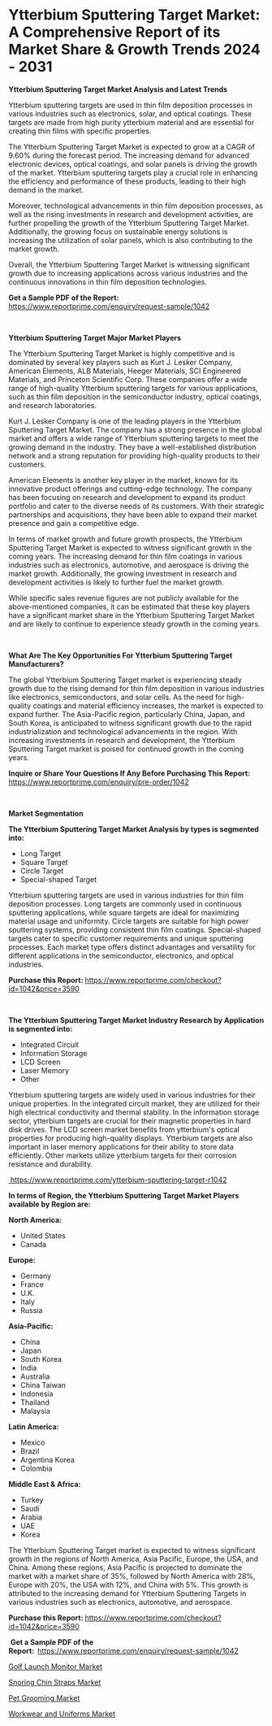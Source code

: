 <p><h1>Ytterbium Sputtering Target Market: A Comprehensive Report of its Market Share & Growth Trends 2024 - 2031</h1></p><p><strong>Ytterbium Sputtering Target Market Analysis and Latest Trends</strong></p>
<p><p>Ytterbium sputtering targets are used in thin film deposition processes in various industries such as electronics, solar, and optical coatings. These targets are made from high purity ytterbium material and are essential for creating thin films with specific properties.</p><p>The Ytterbium Sputtering Target Market is expected to grow at a CAGR of 9.60% during the forecast period. The increasing demand for advanced electronic devices, optical coatings, and solar panels is driving the growth of the market. Ytterbium sputtering targets play a crucial role in enhancing the efficiency and performance of these products, leading to their high demand in the market.</p><p>Moreover, technological advancements in thin film deposition processes, as well as the rising investments in research and development activities, are further propelling the growth of the Ytterbium Sputtering Target Market. Additionally, the growing focus on sustainable energy solutions is increasing the utilization of solar panels, which is also contributing to the market growth.</p><p>Overall, the Ytterbium Sputtering Target Market is witnessing significant growth due to increasing applications across various industries and the continuous innovations in thin film deposition technologies.</p></p>
<p><strong>Get a Sample PDF of the Report:&nbsp;</strong> <a href="https://www.reportprime.com/enquiry/request-sample/1042">https://www.reportprime.com/enquiry/request-sample/1042</a></p>
<p>&nbsp;</p>
<p><strong>Ytterbium Sputtering Target Major Market Players</strong></p>
<p><p>The Ytterbium Sputtering Target Market is highly competitive and is dominated by several key players such as Kurt J. Lesker Company, American Elements, ALB Materials, Heeger Materials, SCI Engineered Materials, and Princeton Scientific Corp. These companies offer a wide range of high-quality Ytterbium sputtering targets for various applications, such as thin film deposition in the semiconductor industry, optical coatings, and research laboratories.</p><p>Kurt J. Lesker Company is one of the leading players in the Ytterbium Sputtering Target Market. The company has a strong presence in the global market and offers a wide range of Ytterbium sputtering targets to meet the growing demand in the industry. They have a well-established distribution network and a strong reputation for providing high-quality products to their customers.</p><p>American Elements is another key player in the market, known for its innovative product offerings and cutting-edge technology. The company has been focusing on research and development to expand its product portfolio and cater to the diverse needs of its customers. With their strategic partnerships and acquisitions, they have been able to expand their market presence and gain a competitive edge.</p><p>In terms of market growth and future growth prospects, the Ytterbium Sputtering Target Market is expected to witness significant growth in the coming years. The increasing demand for thin film coatings in various industries such as electronics, automotive, and aerospace is driving the market growth. Additionally, the growing investment in research and development activities is likely to further fuel the market growth.</p><p>While specific sales revenue figures are not publicly available for the above-mentioned companies, it can be estimated that these key players have a significant market share in the Ytterbium Sputtering Target Market and are likely to continue to experience steady growth in the coming years.</p></p>
<p>&nbsp;</p>
<p><strong>What Are The Key Opportunities For Ytterbium Sputtering Target Manufacturers?</strong></p>
<p><p>The global Ytterbium Sputtering Target market is experiencing steady growth due to the rising demand for thin film deposition in various industries like electronics, semiconductors, and solar cells. As the need for high-quality coatings and material efficiency increases, the market is expected to expand further. The Asia-Pacific region, particularly China, Japan, and South Korea, is anticipated to witness significant growth due to the rapid industrialization and technological advancements in the region. With increasing investments in research and development, the Ytterbium Sputtering Target market is poised for continued growth in the coming years.</p></p>
<p><strong>Inquire or Share Your Questions If Any Before Purchasing This Report:</strong> <a href="https://www.reportprime.com/enquiry/pre-order/1042">https://www.reportprime.com/enquiry/pre-order/1042</a></p>
<p>&nbsp;</p>
<p><strong>Market Segmentation</strong></p>
<p><strong>The Ytterbium Sputtering Target Market Analysis by types is segmented into:</strong></p>
<p><ul><li>Long Target</li><li>Square Target</li><li>Circle Target</li><li>Special-shaped Target</li></ul></p>
<p><p>Ytterbium sputtering targets are used in various industries for thin film deposition processes. Long targets are commonly used in continuous sputtering applications, while square targets are ideal for maximizing material usage and uniformity. Circle targets are suitable for high power sputtering systems, providing consistent thin film coatings. Special-shaped targets cater to specific customer requirements and unique sputtering processes. Each market type offers distinct advantages and versatility for different applications in the semiconductor, electronics, and optical industries.</p></p>
<p><strong>Purchase this Report:&nbsp;</strong><a href="https://www.reportprime.com/checkout?id=1042&price=3590">https://www.reportprime.com/checkout?id=1042&price=3590</a></p>
<p>&nbsp;</p>
<p><strong>The Ytterbium Sputtering Target Market Industry Research by Application is segmented into:</strong></p>
<p><ul><li>Integrated Circuit</li><li>Information Storage</li><li>LCD Screen</li><li>Laser Memory</li><li>Other</li></ul></p>
<p><p>Ytterbium sputtering targets are widely used in various industries for their unique properties. In the integrated circuit market, they are utilized for their high electrical conductivity and thermal stability. In the information storage sector, ytterbium targets are crucial for their magnetic properties in hard disk drives. The LCD screen market benefits from ytterbium's optical properties for producing high-quality displays. Ytterbium targets are also important in laser memory applications for their ability to store data efficiently. Other markets utilize ytterbium targets for their corrosion resistance and durability.</p></p>
<p><a href="https://www.reportprime.com/ytterbium-sputtering-target-r1042">&nbsp;https://www.reportprime.com/ytterbium-sputtering-target-r1042</a></p>
<p><strong>In terms of Region, the Ytterbium Sputtering Target Market Players available by Region are:</strong></p>
<p>
    <p> <strong> North America: </strong>
        <ul>
            <li>United States</li>
            <li>Canada</li>
        </ul>
        </p> 
    <p> <strong> Europe: </strong>
        <ul>
            <li>Germany</li>
            <li>France</li>
            <li>U.K.</li>
            <li>Italy</li>
            <li>Russia</li>
        </ul>
        </p> 
    <p> <strong> Asia-Pacific: </strong>
        <ul>
            <li>China</li>
            <li>Japan</li>
            <li>South Korea</li>
            <li>India</li>
            <li>Australia</li>
            <li>China Taiwan</li>
            <li>Indonesia</li>
            <li>Thailand</li>
            <li>Malaysia</li>
        </ul>
        </p> 
    <p> <strong> Latin America: </strong>
        <ul>
            <li>Mexico</li>
            <li>Brazil</li>
            <li>Argentina Korea</li>
            <li>Colombia</li>
        </ul>
        </p> 
    <p> <strong> Middle East & Africa: </strong>
        <ul>
            <li>Turkey</li>
            <li>Saudi</li>
            <li>Arabia</li>
            <li>UAE</li>
            <li>Korea</li>
        </ul>
    </p>
    </p>
<p><p>The Ytterbium Sputtering Target market is expected to witness significant growth in the regions of North America, Asia Pacific, Europe, the USA, and China. Among these regions, Asia Pacific is projected to dominate the market with a market share of 35%, followed by North America with 28%, Europe with 20%, the USA with 12%, and China with 5%. This growth is attributed to the increasing demand for Ytterbium Sputtering Targets in various industries such as electronics, automotive, and aerospace.</p></p>
<p><strong>Purchase this Report: </strong><a href="https://www.reportprime.com/checkout?id=1042&price=3590">https://www.reportprime.com/checkout?id=1042&price=3590</a></p>
<p>&nbsp;<strong>Get a Sample PDF of the Report:&nbsp;&nbsp;</strong><a href="https://www.reportprime.com/enquiry/request-sample/1042">https://www.reportprime.com/enquiry/request-sample/1042</a></p>
<p><strong></strong></p>
<p><p><a href="https://github.com/mahnoor2003/Market-Research-Report-List-5/blob/main/golf-launch-monitor-market.md">Golf Launch Monitor Market</a></p><p><a href="https://github.com/BryceTownsendr/Market-Research-Report-List-6/blob/main/snoring-chin-straps-market.md">Snoring Chin Straps Market</a></p><p><a href="https://github.com/philipWlf74/Market-Research-Report-List-1/blob/main/pet-grooming-market.md">Pet Grooming Market</a></p><p><a href="https://github.com/topanyudistiraadinugraha/Market-Research-Report-List-1/blob/main/workwear-and-uniforms-market.md">Workwear and Uniforms Market</a></p></p>
